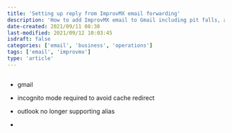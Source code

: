 ```yaml
---
title: 'Setting up reply from ImprovMX email forwarding'
description: 'How to add ImprovMX email to Gmail including pit falls, attempted solutions that did not work.'
date-created: 2021/09/11 08:30
last-modified: 2021/09/12 10:03:45
isdraft: false
categories: ['email', 'business', 'operations']
tags: ['email', 'improvmx']
type: 'article'
---
```


##

- gmail
- incognito mode required to avoid cache redirect

- outlook no longer supporting alias
-
